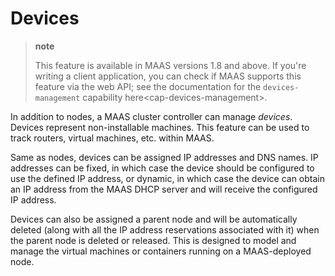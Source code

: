 # Devices

> **note**
>
> This feature is available in MAAS versions 1.8 and above. If you're writing
> a client application, you can check if MAAS supports this feature via the
> web API; see the documentation for the `devices-management` capability
> here&lt;cap-devices-management&gt;.

In addition to nodes, a MAAS cluster controller can manage *devices*. Devices
represent non-installable machines. This feature can be used to track routers,
virtual machines, etc. within MAAS.

Same as nodes, devices can be assigned IP addresses and DNS names. IP
addresses can be fixed, in which case the device should be configured to use
the defined IP address, or dynamic, in which case the device can obtain an IP
address from the MAAS DHCP server and will receive the configured IP address.

Devices can also be assigned a parent node and will be automatically deleted
(along with all the IP address reservations associated with it) when the
parent node is deleted or released. This is designed to model and manage the
virtual machines or containers running on a MAAS-deployed node.
